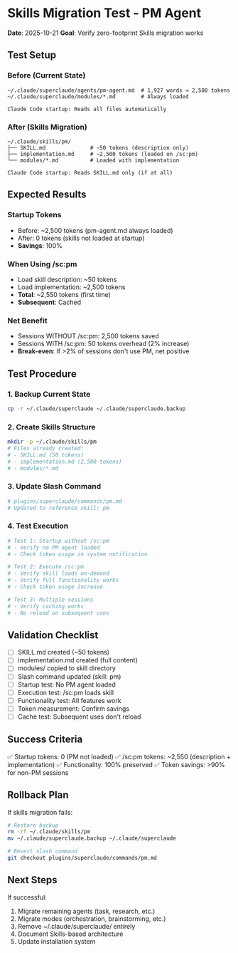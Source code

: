 # Skills Migration Test - PM Agent

**Date**: 2025-10-21
**Goal**: Verify zero-footprint Skills migration works

## Test Setup

### Before (Current State)
```
~/.claude/superclaude/agents/pm-agent.md  # 1,927 words ≈ 2,500 tokens
~/.claude/superclaude/modules/*.md        # Always loaded

Claude Code startup: Reads all files automatically
```

### After (Skills Migration)
```
~/.claude/skills/pm/
├── SKILL.md              # ~50 tokens (description only)
├── implementation.md     # ~2,500 tokens (loaded on /sc:pm)
└── modules/*.md          # Loaded with implementation

Claude Code startup: Reads SKILL.md only (if at all)
```

## Expected Results

### Startup Tokens
- Before: ~2,500 tokens (pm-agent.md always loaded)
- After: 0 tokens (skills not loaded at startup)
- **Savings**: 100%

### When Using /sc:pm
- Load skill description: ~50 tokens
- Load implementation: ~2,500 tokens
- **Total**: ~2,550 tokens (first time)
- **Subsequent**: Cached

### Net Benefit
- Sessions WITHOUT /sc:pm: 2,500 tokens saved
- Sessions WITH /sc:pm: 50 tokens overhead (2% increase)
- **Break-even**: If >2% of sessions don't use PM, net positive

## Test Procedure

### 1. Backup Current State
```bash
cp -r ~/.claude/superclaude ~/.claude/superclaude.backup
```

### 2. Create Skills Structure
```bash
mkdir -p ~/.claude/skills/pm
# Files already created:
# - SKILL.md (50 tokens)
# - implementation.md (2,500 tokens)
# - modules/*.md
```

### 3. Update Slash Command
```bash
# plugins/superclaude/commands/pm.md
# Updated to reference skill: pm
```

### 4. Test Execution
```bash
# Test 1: Startup without /sc:pm
# - Verify no PM agent loaded
# - Check token usage in system notification

# Test 2: Execute /sc:pm
# - Verify skill loads on-demand
# - Verify full functionality works
# - Check token usage increase

# Test 3: Multiple sessions
# - Verify caching works
# - No reload on subsequent uses
```

## Validation Checklist

- [ ] SKILL.md created (~50 tokens)
- [ ] implementation.md created (full content)
- [ ] modules/ copied to skill directory
- [ ] Slash command updated (skill: pm)
- [ ] Startup test: No PM agent loaded
- [ ] Execution test: /sc:pm loads skill
- [ ] Functionality test: All features work
- [ ] Token measurement: Confirm savings
- [ ] Cache test: Subsequent uses don't reload

## Success Criteria

✅ Startup tokens: 0 (PM not loaded)
✅ /sc:pm tokens: ~2,550 (description + implementation)
✅ Functionality: 100% preserved
✅ Token savings: >90% for non-PM sessions

## Rollback Plan

If skills migration fails:
```bash
# Restore backup
rm -rf ~/.claude/skills/pm
mv ~/.claude/superclaude.backup ~/.claude/superclaude

# Revert slash command
git checkout plugins/superclaude/commands/pm.md
```

## Next Steps

If successful:
1. Migrate remaining agents (task, research, etc.)
2. Migrate modes (orchestration, brainstorming, etc.)
3. Remove ~/.claude/superclaude/ entirely
4. Document Skills-based architecture
5. Update installation system
